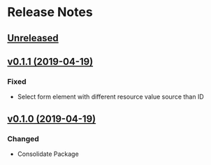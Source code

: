 # Release Notes

## [Unreleased](https://github.com/ixocreate/admin-frontend/compare/0.1.1...develop)

## [v0.1.1 (2019-04-19)](https://github.com/ixocreate/admin-frontend/compare/0.1.0...0.1.1)

### Fixed
- Select form element with different resource value source than ID

## [v0.1.0 (2019-04-19)](https://github.com/ixocreate/admin-frontend/compare/master...0.1.0)

### Changed
- Consolidate Package
